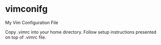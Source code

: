 # vimconifg
My Vim Configuration File

Copy .vimrc into your home directory. Follow setup instructions presented on top of .vimrc file.
